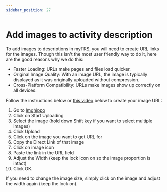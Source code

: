 ```yaml
---
sidebar_position: 27
---
```


# Add images to activity description

To add images to descriptions in myTRS, you will need to create URL links for the images. Though this isn't the most user friendly way to do it, here are the good reasons why we do this:

* Faster Loading: URLs make pages and files load quicker.
* Original Image Quality: With an image URL, the image is typically displayed as it was originally uploaded without compression.
* Cross-Platform Compatibility: URLs make images show up correctly on all devices.

Follow the instructions below or [this video](https://www.youtube.com/watch?v=xblxYH1t5-4) below to create your image URL:

1. Go to [Imghippo](https://www.imghippo.com/)
2. Click on Start Uploading
3. Select the image (hold down Shift key if you want to select multiple images)
4. Click Upload
5. Click on the image you want to get URL for
6. Copy the Direct Link of that image
7. Click on image icon 
8. Paste the link in the URL field
9. Adjust the Width (keep the lock icon on so the image proportion is intact)
10. Click OK.

If you need to change the image size, simply click on the image and adjust the width again (keep the lock on).